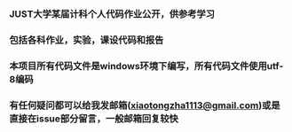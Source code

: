 ### JUST大学某届计科个人代码作业公开，供参考学习
### 包括各科作业，实验，课设代码和报告
### 本项目所有代码文件是windows环境下编写，所有代码文件使用utf-8编码
### 有任何疑问都可以给我发邮箱(xiaotongzha1113@gmail.com)或是直接在issue部分留言，一般邮箱回复较快